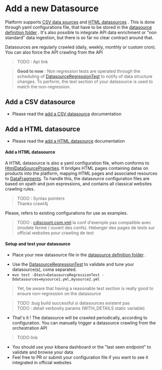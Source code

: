 # Add a new Datasource  

Platform supports [CSV data sources](commons/src/main/java/com/capsule/config/yml/datasource/CsvDataSourceProperties.java) and [HTML datasources](com.capsule/commons/src/main/java/com/capsule/config/yml/datasource/HtmlDataSourceProperties.java) . This is done through yaml configurations file, that have to be stored in the [datasource definition folder](api/src/main/resources/providers/ok/) . It's also possible to integrate API data enrichment or "non standard" data ingestion, but there is so far no clear contract around that.  
  
Datasources are regularly crawled (daily, weekly, monthly or custom cron). You can also force the API crawling from the API  
> TODO : Api link  
  
> **Good to now** : Non regression tests are operated through the scheduling of [DatasourceRegressionTest](api/src/test/java/com/capsule/api/datasources/DatasourceRegressionTest.java) to notify of data structure changes. To perform, the test section of your datasource is used to match the non-regression.  



  
## Add a CSV datasource  
* Please read the [add a CSV datasource](./add_CSV_datasource.md) documentation


## Add a HTML datasource  
* Please read the [add a HTML datasource](./add_HTML_datasource.md) documentation

  
#### Add a HTML datasource  
A HTML datasource is also a yaml configuration file, whom conforms to [HtmlDataSourceProperties](commons/src/main/java/com/capsule/config/yml/datasource/HtmlDataSourceProperties.java). It bridges HTML pages containing datas on products into the platform, mapping HTML pages and associated resources to [DataFragments](commons/src/main/java/com/capsule/model/data/DataFragment.java). To handle this, the datasource configuration files are based on xpath and json expressions, and contains all classical websites crawling rules.  
> TODO : Syntax pointers  
> Thanks crawl4j  
  
Please, refers to existing configurations for use as examples.  
  
> TODO : [cdiscount.com.yml](api/src/main/resources/providers/ok/cdiscount.com.yml) la conf d'exemple pas compatible avec (modele fermé / ouvert des confs). Heberger des pages de tests sur official websites pour crawling de test  



  
#### Setup and test your datasource  
  
- Place your new datasource file in the [datasource definition folder](api/src/main/resources/providers/ok/) .  
* Use the [DatasourceRegressionTest](api/src/test/java/com/capsule/api/datasources/DatasourceRegressionTest.java) to validate and tune your datasource(s), coma separated.  
* ``` mvn test -Dtest=DatasourceRegressionTest -Ddatasources=mysource1.yml,mysource2.yml ```  
  
  
> Yet, be aware that having a reasonable test section is really good to ensure non-regression on the datasource  
  
  
> TODO :bug build successful si datasources existent pas  
> TODO : detail verbosity params (WITH_DETAILS static variable)  
  
* That's it ! The datasource will be crawled periodically, according to configuration. You can manually trigger a datasource crawling from the orchestration API  
> TODO link  
  
* You should use your kibana dashboard or the "last seen endpoint" to validate and browse your data  
* Feel free to PR or submit your configuration file if you want to see it integrated in official websites  
  
  